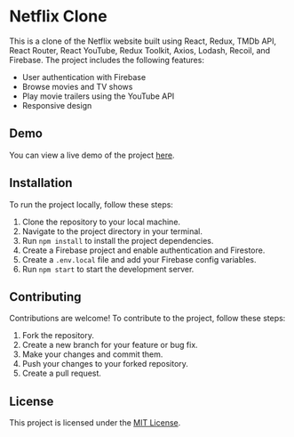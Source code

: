 # Netflix Clone

This is a clone of the Netflix website built using React, Redux, TMDb API,
React Router, React YouTube, Redux Toolkit, Axios, Lodash, Recoil, and Firebase. The project includes the following features:

- User authentication with Firebase
- Browse movies and TV shows
- Play movie trailers using the YouTube API
- Responsive design

## Demo

You can view a live demo of the project [here](https://joshuaedo-netflix.vercel.app).

## Installation

To run the project locally, follow these steps:

1. Clone the repository to your local machine.
2. Navigate to the project directory in your terminal.
3. Run `npm install` to install the project dependencies.
4. Create a Firebase project and enable authentication and Firestore.
5. Create a `.env.local` file and add your Firebase config variables.
6. Run `npm start` to start the development server.

## Contributing

Contributions are welcome! To contribute to the project, follow these steps:

1. Fork the repository.
2. Create a new branch for your feature or bug fix.
3. Make your changes and commit them.
4. Push your changes to your forked repository.
5. Create a pull request.

## License

This project is licensed under the [MIT License](https://opensource.org/licenses/MIT).

